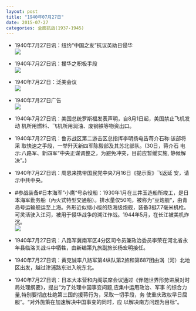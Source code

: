 ```yaml
---
layout: post
title: "1940年07月27日"
date: 2015-07-27
categories: 全面抗战(1937-1945)
---
```


<meta name="referrer" content="no-referrer" />

- 1940年7月27日讯：纽约“中国之友”抗议英助日侵华 <br/><img src="https://ww4.sinaimg.cn/large/aca367d8jw1euhq87tdbdj20e90e2myo.jpg" />

- 1940年7月27日讯：援华之积极手段 <br/><img src="https://ww3.sinaimg.cn/large/aca367d8jw1euhohws42mj206f0h83zz.jpg" />

- 1940年7月27日：泛美会议 <br/><img src="https://ww4.sinaimg.cn/large/aca367d8jw1euhmrdskhgj211v0hogse.jpg" />

- 1940年7月27日广告 <br/><img src="https://ww2.sinaimg.cn/large/aca367d8jw1euhl0cxz24j20ek06ldgr.jpg" />

- 1940年7月27日讯：美国总统罗斯福发表声明，自8月1日起，美国禁止飞机发动 机所用燃料、飞机所用润油、废钢铁等物资出口。 

- 1940年7月27日讯：鲁苏战区第二游击区总指挥李明扬电告蒋介石称:该部将采 取快速之手段，一举歼灭新四军陈毅部及其苏北部队。(30日，蒋介石 电示:八路军、新四军“中央正谋调整之，为避免冲突，目前应暂缓实施, 静候解决”。) 

- 1940年7月27日讯：周恩来携带国民党中央7月16日《提示案》飞返延 安，请示中共中央。 

- #参战装备#日本海军”小鹰“号杂役船：1930年1月在三井玉造船所竣工，是日本海军勤务船（內火式特型交通船）。排水量仅50吨，被称为”豆炮舰“，由青岛号运输舰运至上海。外形近似缩小版的热海级炮舰，装备3挺7.7毫米机枪。可灵活驶入江河，被用于侵华战争的溯江作战。1944年5月，在长江被美机炸沉。 <br/><img src="https://ww1.sinaimg.cn/large/aca367d8jw1euh3p3ak08j209q0c9q45.jpg" />

- 1940年7月27日讯：八路军冀南军区4分区司令员兼政治委员李荣在河北省永年县临洺关战斗中牺牲，由新编第九旅副旅长杨宏明接任。 

- 1940年7月27日讯：黄克诚率八路军第4纵队第2旅和第687团由涡（河）北地区出发，越过津浦路东进入皖东北。 

- 1940年7月27日讯：日本大本营和内阁联席会议通过《伴随世界形势进展对时 局处理纲要》，提出“为了处理中国事变问题,应集中运用政治、军事 的综合力量,特别要彻底杜绝第三国的援蒋行为，采取一切手段，务 使重庆政权早日屈服”。“对外施策在加速解决中国事变的同时，应 以解决南方问题为目标”。 

